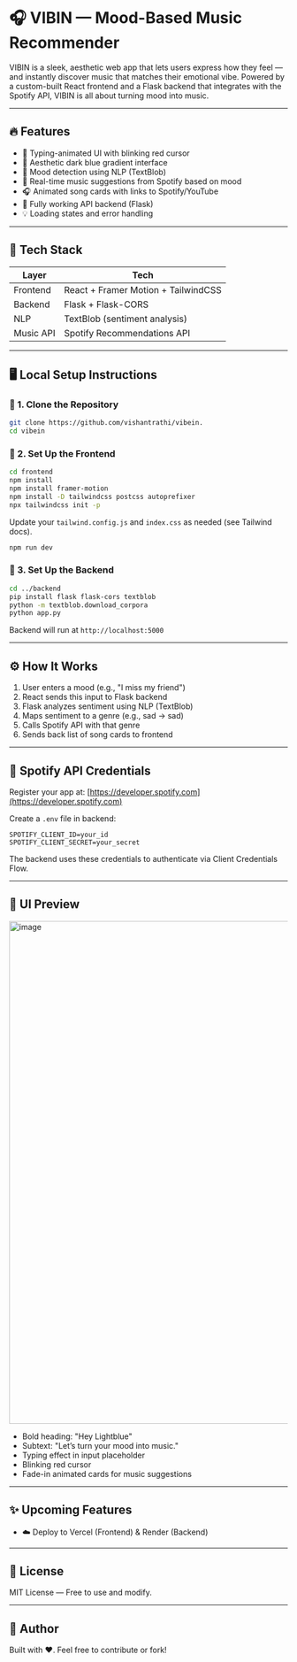 # 🎧 VIBIN — Mood-Based Music Recommender

VIBIN is a sleek, aesthetic web app that lets users express how they feel — and instantly discover music that matches their emotional vibe. Powered by a custom-built React frontend and a Flask backend that integrates with the Spotify API, VIBIN is all about turning mood into music.

---

## 🔥 Features

* 🎨 Typing-animated UI with blinking red cursor
* 🌈 Aesthetic dark blue gradient interface
* 🧠 Mood detection using NLP (TextBlob)
* 🎵 Real-time music suggestions from Spotify based on mood
* 🎧 Animated song cards with links to Spotify/YouTube
* 🔁 Fully working API backend (Flask)
* 💡 Loading states and error handling

---

## 🚀 Tech Stack

| Layer     | Tech                                |
| --------- | ----------------------------------- |
| Frontend  | React + Framer Motion + TailwindCSS |
| Backend   | Flask + Flask-CORS                  |
| NLP       | TextBlob (sentiment analysis)       |
| Music API | Spotify Recommendations API         |

---

## 🖥️ Local Setup Instructions

### 🔹 1. Clone the Repository

```bash
git clone https://github.com/vishantrathi/vibein.
cd vibein
```

### 🔹 2. Set Up the Frontend

```bash
cd frontend
npm install
npm install framer-motion
npm install -D tailwindcss postcss autoprefixer
npx tailwindcss init -p
```

Update your `tailwind.config.js` and `index.css` as needed (see Tailwind docs).

```bash
npm run dev
```

### 🔹 3. Set Up the Backend

```bash
cd ../backend
pip install flask flask-cors textblob
python -m textblob.download_corpora
python app.py
```

Backend will run at `http://localhost:5000`

---

## ⚙️ How It Works

1. User enters a mood (e.g., "I miss my friend")
2. React sends this input to Flask backend
3. Flask analyzes sentiment using NLP (TextBlob)
4. Maps sentiment to a genre (e.g., sad → sad)
5. Calls Spotify API with that genre
6. Sends back list of song cards to frontend

---

## 📡 Spotify API Credentials

Register your app at: [https://developer.spotify.com](https://developer.spotify.com)

Create a `.env` file in backend:

```env
SPOTIFY_CLIENT_ID=your_id
SPOTIFY_CLIENT_SECRET=your_secret
```

The backend uses these credentials to authenticate via Client Credentials Flow.

---

## 📸 UI Preview

<img width="1916" height="909" alt="image" src="https://github.com/user-attachments/assets/ce3afb87-03bf-4b03-807c-919f2673ac1c" />


* Bold heading: "Hey Lightblue"
* Subtext: "Let’s turn your mood into music."
* Typing effect in input placeholder
* Blinking red cursor
* Fade-in animated cards for music suggestions

---

## ✨ Upcoming Features


* ☁️ Deploy to Vercel (Frontend) & Render (Backend)

---

## 📄 License

MIT License — Free to use and modify.

---

## 👋 Author

Built with ❤️. Feel free to contribute or fork!
